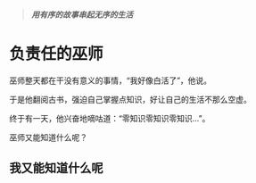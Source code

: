 > ##### 用有序的故事串起无序的生活


# 负责任的巫师

巫师整天都在干没有意义的事情，“我好像白活了”，他说。

于是他翻阅古书，强迫自己掌握点知识，好让自己的生活不那么空虚。

终于有一天，他兴奋地嘀咕道：“零知识零知识零知识...”。

巫师又能知道什么呢？

## 我又能知道什么呢

